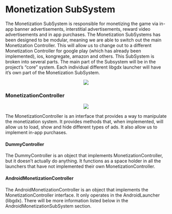 Monetization SubSystem
======================
The Monetization SubSystem is responsible for monetizing the game via 
in-app banner advertisements, interstitial advertisements, reward video 
advertisements and in app purchases. The Monetization SubSystems has 
been designed to be modular, meaning we are able to switch out the main 
Monetization Controller. This will allow us to change out to a 
different Monetization Controller for google play (which has already 
been implemented), ios, kongregate, amazon and others. This SubSystem 
is broken into several parts. The main part of the Subsystem will be 
in the project’s “core” system. Each individual different libgdx 
launcher will have it’s own part of the Monetization SubSystem.

<p align="center" alt="Monetization SubSystem">
  <img src="http://i.imgur.com/Oj8idJu.png">
</p>

### MonetizationController
<p align="center" alt="MonetizationController">
  <img src="http://i.imgur.com/ztzewo5.png">
</p>
The MonetizationController is an interface that provides a way 
to manipulate the monetization system. It provides methods that, 
when implemented, will allow us to load, show and hide different 
types of ads. It also allow us to implement in-app purchases.

#### DummyController
The DummyController is an object that implements 
MonetizationController, but it doesn’t actually do anything. 
It functions as a space holder in all the launchers that have 
not implemented their own MonetizationController.


#### AndroidMonetizationController
The AndroidMonetizationController is an object that implements 
the MonetizationController interface. It only operates in the 
AndroidLauncher (libgdx). There will be more information listed 
below in the AndroidMonetizationSubSystem section.
